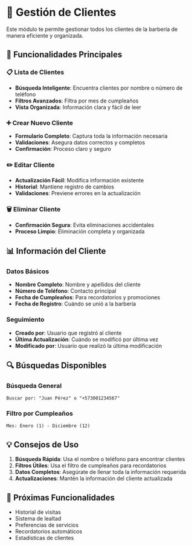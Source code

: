 # 👥 Gestión de Clientes

Este módulo te permite gestionar todos los clientes de la barbería de manera eficiente y organizada.

## 🎯 Funcionalidades Principales

### 📋 Lista de Clientes

- **Búsqueda Inteligente**: Encuentra clientes por nombre o número de teléfono
- **Filtros Avanzados**: Filtra por mes de cumpleaños
- **Vista Organizada**: Información clara y fácil de leer

### ➕ Crear Nuevo Cliente

- **Formulario Completo**: Captura toda la información necesaria
- **Validaciones**: Asegura datos correctos y completos
- **Confirmación**: Proceso claro y seguro

### ✏️ Editar Cliente

- **Actualización Fácil**: Modifica información existente
- **Historial**: Mantiene registro de cambios
- **Validaciones**: Previene errores en la actualización

### 🗑️ Eliminar Cliente

- **Confirmación Segura**: Evita eliminaciones accidentales
- **Proceso Limpio**: Eliminación completa y organizada

## 📊 Información del Cliente

### Datos Básicos

- **Nombre Completo**: Nombre y apellidos del cliente
- **Número de Teléfono**: Contacto principal
- **Fecha de Cumpleaños**: Para recordatorios y promociones
- **Fecha de Registro**: Cuándo se unió a la barbería

### Seguimiento

- **Creado por**: Usuario que registró al cliente
- **Última Actualización**: Cuándo se modificó por última vez
- **Modificado por**: Usuario que realizó la última modificación

## 🔍 Búsquedas Disponibles

### Búsqueda General

```
Buscar por: "Juan Pérez" o "+573001234567"
```

### Filtro por Cumpleaños

```
Mes: Enero (1) - Diciembre (12)
```

## 💡 Consejos de Uso

1. **Búsqueda Rápida**: Usa el nombre o teléfono para encontrar clientes
2. **Filtros Útiles**: Usa el filtro de cumpleaños para recordatorios
3. **Datos Completos**: Asegúrate de llenar toda la información requerida
4. **Actualizaciones**: Mantén la información del cliente actualizada

## 🚀 Próximas Funcionalidades

- Historial de visitas
- Sistema de lealtad
- Preferencias de servicios
- Recordatorios automáticos
- Estadísticas de clientes
